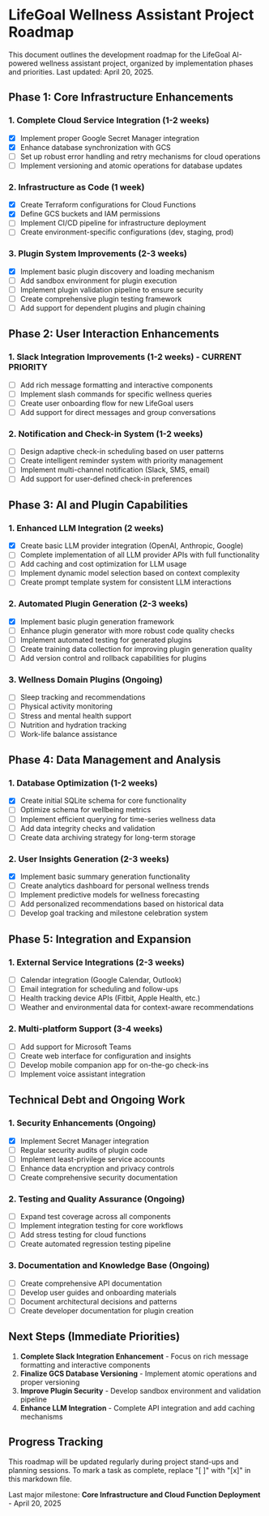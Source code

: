 # LifeGoal Wellness Assistant Project Roadmap

This document outlines the development roadmap for the LifeGoal AI-powered wellness assistant project, organized by implementation phases and priorities. Last updated: April 20, 2025.

## Phase 1: Core Infrastructure Enhancements

### 1. Complete Cloud Service Integration (1-2 weeks)
- [x] Implement proper Google Secret Manager integration
- [x] Enhance database synchronization with GCS
- [ ] Set up robust error handling and retry mechanisms for cloud operations
- [ ] Implement versioning and atomic operations for database updates

### 2. Infrastructure as Code (1 week)
- [x] Create Terraform configurations for Cloud Functions
- [x] Define GCS buckets and IAM permissions
- [ ] Implement CI/CD pipeline for infrastructure deployment
- [ ] Create environment-specific configurations (dev, staging, prod)

### 3. Plugin System Improvements (2-3 weeks)
- [x] Implement basic plugin discovery and loading mechanism
- [ ] Add sandbox environment for plugin execution
- [ ] Implement plugin validation pipeline to ensure security
- [ ] Create comprehensive plugin testing framework
- [ ] Add support for dependent plugins and plugin chaining

## Phase 2: User Interaction Enhancements

### 1. Slack Integration Improvements (1-2 weeks) - CURRENT PRIORITY
- [ ] Add rich message formatting and interactive components
- [ ] Implement slash commands for specific wellness queries
- [ ] Create user onboarding flow for new LifeGoal users
- [ ] Add support for direct messages and group conversations

### 2. Notification and Check-in System (1-2 weeks)
- [ ] Design adaptive check-in scheduling based on user patterns
- [ ] Create intelligent reminder system with priority management
- [ ] Implement multi-channel notification (Slack, SMS, email)
- [ ] Add support for user-defined check-in preferences

## Phase 3: AI and Plugin Capabilities

### 1. Enhanced LLM Integration (2 weeks)
- [x] Create basic LLM provider integration (OpenAI, Anthropic, Google)
- [ ] Complete implementation of all LLM provider APIs with full functionality
- [ ] Add caching and cost optimization for LLM usage
- [ ] Implement dynamic model selection based on context complexity
- [ ] Create prompt template system for consistent LLM interactions

### 2. Automated Plugin Generation (2-3 weeks)
- [x] Implement basic plugin generation framework
- [ ] Enhance plugin generator with more robust code quality checks
- [ ] Implement automated testing for generated plugins
- [ ] Create training data collection for improving plugin generation quality
- [ ] Add version control and rollback capabilities for plugins

### 3. Wellness Domain Plugins (Ongoing)
- [ ] Sleep tracking and recommendations
- [ ] Physical activity monitoring
- [ ] Stress and mental health support
- [ ] Nutrition and hydration tracking
- [ ] Work-life balance assistance

## Phase 4: Data Management and Analysis

### 1. Database Optimization (1-2 weeks)
- [x] Create initial SQLite schema for core functionality
- [ ] Optimize schema for wellbeing metrics
- [ ] Implement efficient querying for time-series wellness data
- [ ] Add data integrity checks and validation
- [ ] Create data archiving strategy for long-term storage

### 2. User Insights Generation (2-3 weeks)
- [x] Implement basic summary generation functionality
- [ ] Create analytics dashboard for personal wellness trends
- [ ] Implement predictive models for wellness forecasting
- [ ] Add personalized recommendations based on historical data
- [ ] Develop goal tracking and milestone celebration system

## Phase 5: Integration and Expansion

### 1. External Service Integrations (2-3 weeks)
- [ ] Calendar integration (Google Calendar, Outlook)
- [ ] Email integration for scheduling and follow-ups
- [ ] Health tracking device APIs (Fitbit, Apple Health, etc.)
- [ ] Weather and environmental data for context-aware recommendations

### 2. Multi-platform Support (3-4 weeks)
- [ ] Add support for Microsoft Teams
- [ ] Create web interface for configuration and insights
- [ ] Develop mobile companion app for on-the-go check-ins
- [ ] Implement voice assistant integration

## Technical Debt and Ongoing Work

### 1. Security Enhancements (Ongoing)
- [x] Implement Secret Manager integration
- [ ] Regular security audits of plugin code
- [ ] Implement least-privilege service accounts
- [ ] Enhance data encryption and privacy controls
- [ ] Create comprehensive security documentation

### 2. Testing and Quality Assurance (Ongoing)
- [ ] Expand test coverage across all components
- [ ] Implement integration testing for core workflows
- [ ] Add stress testing for cloud functions
- [ ] Create automated regression testing pipeline

### 3. Documentation and Knowledge Base (Ongoing)
- [ ] Create comprehensive API documentation
- [ ] Develop user guides and onboarding materials
- [ ] Document architectural decisions and patterns
- [ ] Create developer documentation for plugin creation

## Next Steps (Immediate Priorities)

1. **Complete Slack Integration Enhancement** - Focus on rich message formatting and interactive components
2. **Finalize GCS Database Versioning** - Implement atomic operations and proper versioning
3. **Improve Plugin Security** - Develop sandbox environment and validation pipeline
4. **Enhance LLM Integration** - Complete API integration and add caching mechanisms

## Progress Tracking

This roadmap will be updated regularly during project stand-ups and planning sessions. To mark a task as complete, replace "[ ]" with "[x]" in this markdown file.

Last major milestone: **Core Infrastructure and Cloud Function Deployment** - April 20, 2025